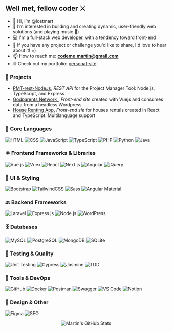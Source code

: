 ## Well met, fellow coder ⚔️

- 👋 Hi, I’m @lostmart  
- 👀 I’m interested in building and creating dynamic, user-friendly web solutions (and playing music 🎹)  
- 💻 I'm a full-stack web developer, with a tendency toward front-end  
- 🌱 If you have any project or challenge you'd like to share, I'd love to hear about it! =)  
- 📫 How to reach me: **codeme.martin@gmail.com**  
- 🌐 Check out my portfolio: [personal-site](https://personal-site-react.netlify.app/)  


### 🧰 Projects

- [PMT-rest-NodeJs](https://github.com/lostmart/PMT-rest-NodeJs), *REST API* for the Project Manager Tool: Node.js, TypeScript, and Express
- [Godparents Network ](https://github.com/lostmart/islNetwork-multilang), *Front-end site* created with Vuejs and consumes data from a headless Wordpress
- [House Renting App](https://github.com/lostmart/keyNestAng), *Front-end sie* for houses rentals created in React and TypeScript. Multilanguage support


### 🧰 Core Languages
![HTML](https://img.shields.io/badge/HTML5-E34F26?style=for-the-badge&logo=html5&logoColor=white)
![CSS](https://img.shields.io/badge/CSS3-1572B6?style=for-the-badge&logo=css3&logoColor=white)
![JavaScript](https://img.shields.io/badge/JavaScript-F7DF1E?style=for-the-badge&logo=javascript&logoColor=black)
![TypeScript](https://img.shields.io/badge/TypeScript-3178C6?style=for-the-badge&logo=typescript&logoColor=white)
![PHP](https://img.shields.io/badge/PHP-777BB4?style=for-the-badge&logo=php&logoColor=white)
![Python](https://img.shields.io/badge/Python-3776AB?style=for-the-badge&logo=python&logoColor=white)
![Java](https://img.shields.io/badge/Java-007396?style=for-the-badge&logo=openjdk&logoColor=white)

### ⚛️ Frontend Frameworks & Libraries
![Vue.js](https://img.shields.io/badge/Vue.js-4FC08D?style=for-the-badge&logo=vue.js&logoColor=white)
![Vuex](https://img.shields.io/badge/Vuex-35495E?style=for-the-badge&logo=vue.js&logoColor=white)
![React](https://img.shields.io/badge/React-20232A?style=for-the-badge&logo=react&logoColor=61DAFB)
![Next.js](https://img.shields.io/badge/Next.js-000000?style=for-the-badge&logo=nextdotjs&logoColor=white)
![Angular](https://img.shields.io/badge/Angular-DD0031?style=for-the-badge&logo=angular&logoColor=white)
![jQuery](https://img.shields.io/badge/jQuery-0769AD?style=for-the-badge&logo=jquery&logoColor=white)

### 🎨 UI & Styling
![Bootstrap](https://img.shields.io/badge/Bootstrap-7952B3?style=for-the-badge&logo=bootstrap&logoColor=white)
![TailwindCSS](https://img.shields.io/badge/Tailwind_CSS-38B2AC?style=for-the-badge&logo=tailwind-css&logoColor=white)
![Sass](https://img.shields.io/badge/Sass-CC6699?style=for-the-badge&logo=sass&logoColor=white)
![Angular Material](https://img.shields.io/badge/Angular%20Material-757575?style=for-the-badge&logo=angular&logoColor=white)

### 🔙 Backend Frameworks
![Laravel](https://img.shields.io/badge/Laravel-FF2D20?style=for-the-badge&logo=laravel&logoColor=white)
![Express.js](https://img.shields.io/badge/Express.js-000000?style=for-the-badge&logo=express&logoColor=white)
![Node.js](https://img.shields.io/badge/Node.js-339933?style=for-the-badge&logo=node.js&logoColor=white)
![WordPress](https://img.shields.io/badge/WordPress-21759B?style=for-the-badge&logo=wordpress&logoColor=white)

### 🗄️ Databases
![MySQL](https://img.shields.io/badge/MySQL-4479A1?style=for-the-badge&logo=mysql&logoColor=white)
![PostgreSQL](https://img.shields.io/badge/PostgreSQL-4169E1?style=for-the-badge&logo=postgresql&logoColor=white)
![MongoDB](https://img.shields.io/badge/MongoDB-47A248?style=for-the-badge&logo=mongodb&logoColor=white)
![SQLite](https://img.shields.io/badge/SQLite-003B57?style=for-the-badge&logo=sqlite&logoColor=white)

### 🧪 Testing & Quality
![Unit Testing](https://img.shields.io/badge/Unit%20Testing-25A162?style=for-the-badge&logo=testinglibrary&logoColor=white)
![Cypress](https://img.shields.io/badge/Cypress-17202C?style=for-the-badge&logo=cypress&logoColor=white)
![Jasmine](https://img.shields.io/badge/Jasmine-8A4182?style=for-the-badge&logo=jasmine&logoColor=white)
![TDD](https://img.shields.io/badge/TDD%20%2F%20BDD-6DB33F?style=for-the-badge&logo=testcafe&logoColor=white)

### 🔧 Tools & DevOps
![GitHub](https://img.shields.io/badge/GitHub-181717?style=for-the-badge&logo=github&logoColor=white)
![Docker](https://img.shields.io/badge/Docker-2496ED?style=for-the-badge&logo=docker&logoColor=white)
![Postman](https://img.shields.io/badge/Postman-FF6C37?style=for-the-badge&logo=postman&logoColor=white)
![Swagger](https://img.shields.io/badge/Swagger-85EA2D?style=for-the-badge&logo=swagger&logoColor=black)
![VS Code](https://img.shields.io/badge/VS%20Code-007ACC?style=for-the-badge&logo=visualstudiocode&logoColor=white)
![Notion](https://img.shields.io/badge/Notion-000000?style=for-the-badge&logo=notion&logoColor=white)

### 🎨 Design & Other
![Figma](https://img.shields.io/badge/Figma-F24E1E?style=for-the-badge&logo=figma&logoColor=white)
![SEO](https://img.shields.io/badge/SEO-4285F4?style=for-the-badge&logo=google&logoColor=white)





<div align="center">
  <img src="https://github-readme-stats.vercel.app/api?username=lostmart&show_icons=true&theme=dark" alt="Martin's GitHub Stats">
</div>
